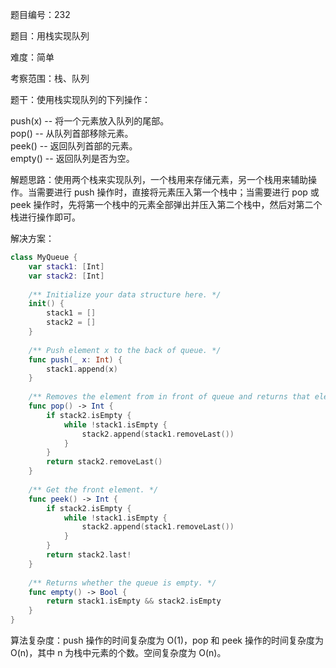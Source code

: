 题目编号：232

题目：用栈实现队列

难度：简单

考察范围：栈、队列

题干：使用栈实现队列的下列操作：

push(x) -- 将一个元素放入队列的尾部。  
pop() -- 从队列首部移除元素。  
peek() -- 返回队列首部的元素。  
empty() -- 返回队列是否为空。  

解题思路：使用两个栈来实现队列，一个栈用来存储元素，另一个栈用来辅助操作。当需要进行 push 操作时，直接将元素压入第一个栈中；当需要进行 pop 或 peek 操作时，先将第一个栈中的元素全部弹出并压入第二个栈中，然后对第二个栈进行操作即可。

解决方案：

```swift
class MyQueue {
    var stack1: [Int]
    var stack2: [Int]
    
    /** Initialize your data structure here. */
    init() {
        stack1 = []
        stack2 = []
    }
    
    /** Push element x to the back of queue. */
    func push(_ x: Int) {
        stack1.append(x)
    }
    
    /** Removes the element from in front of queue and returns that element. */
    func pop() -> Int {
        if stack2.isEmpty {
            while !stack1.isEmpty {
                stack2.append(stack1.removeLast())
            }
        }
        return stack2.removeLast()
    }
    
    /** Get the front element. */
    func peek() -> Int {
        if stack2.isEmpty {
            while !stack1.isEmpty {
                stack2.append(stack1.removeLast())
            }
        }
        return stack2.last!
    }
    
    /** Returns whether the queue is empty. */
    func empty() -> Bool {
        return stack1.isEmpty && stack2.isEmpty
    }
}
```

算法复杂度：push 操作的时间复杂度为 O(1)，pop 和 peek 操作的时间复杂度为 O(n)，其中 n 为栈中元素的个数。空间复杂度为 O(n)。